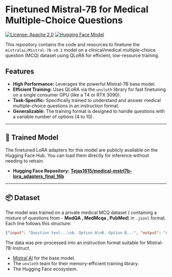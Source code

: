 # Finetuned Mistral-7B for Medical Multiple-Choice Questions

[![License: Apache 2.0](https://img.shields.io/badge/License-Apache_2.0-blue.svg)](https://opensource.org/licenses/Apache-2.0)
[![Hugging Face Model](https://img.shields.io/badge/%F0%9F%A4%97%20Hugging%20Face-Model-yellow)](https://huggingface.co/Tejas1615/medical-mstrl7b-lora_adapters_final_16b)

This repository contains the code and resources to finetune the `mistralai/Mistral-7B-v0.1` model on a clinical/medical multiple-choice question (MCQ) dataset using QLoRA for efficient, low-resource training.

## Features
-   **High Performance:** Leverages the powerful Mistral-7B base model.
-   **Efficient Training:** Uses QLoRA via the `unsloth` library for fast finetuning on a single consumer GPU (like a T4 or RTX 3090).
-   **Task-Specific:** Specifically trained to understand and answer medical multiple-choice questions in an instruction format.
-   **Generalizable:** The training format is designed to handle questions with a variable number of options (4 to 10).

---

## 🚀 Trained Model

The finetuned LoRA adapters for this model are publicly available on the Hugging Face Hub. You can load them directly for inference without needing to retrain.

* **Hugging Face Repository:** [**Tejas1615/medical-mstrl7b-lora_adapters_final_16b**](https://huggingface.co/Tejas1615/medical-mstrl7b-lora_adapters_final_16b)

---

## 📦 Dataset

The model was trained on a private medical MCQ dataset ( containing a mixture of questions from - **MedQA , MedMcqa , PubMed**) in `.jsonl` format. Each line follows this structure:
```json
{"input": "Question text...\nA. Option A\nB. Option B...", "output": "A. Option A is the correct answer."}
```
The data was pre-processed into an instruction format suitable for Mistral-7B-Instruct.

* [Mistral AI](https://mistral.ai/) for the base model.
* The `unsloth` team for their memory-efficient training library.
* The Hugging Face ecosystem.
